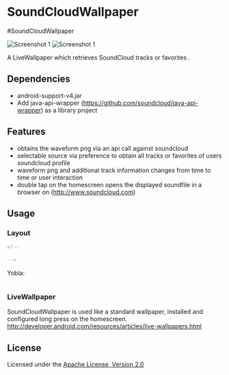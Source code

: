 SoundCloudWallpaper
===================

#SoundCloudWallpaper


![Screenshot 1](https://github.com/mschlech/SoundCloudWallpaper/liveScreen1.png)
![Screenshot 1](https://github.com/mschlech/SoundCloudWallpaper/preferences1.png)


A LiveWallpaper which retrieves SoundCloud tracks or favorites . 

## Dependencies

 * android-support-v4.jar
 * Add java-api-wrapper (https://github.com/soundcloud/java-api-wrapper) as a library project

## Features
 
 * obtains the waveform png via an api call against soundcloud
 * selectable source via preference to obtain all tracks or favorites of users soundcloud profile 
 * waveform png and additional track information changes from time to time or user interaction  
 * double tap on the homescreen opens the displayed soundfile in a browser on (http://www.soundcloud.com)

## Usage

### Layout

``` xml
<!--
  
-->
```

Yobla:

``` xml

```

 

### LiveWallpaper

SoundCloudWallpaper is used like a standard wallpaper, installed and configured long press on the homescreen.
<http://developer.android.com/resources/articles/live-wallpapers.html>

## License

Licensed under the [Apache License, Version 2.0](http://www.apache.org/licenses/LICENSE-2.0.html)
